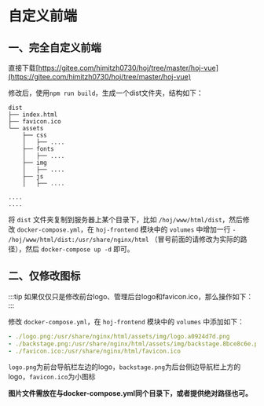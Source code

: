 # 自定义前端


## 一、完全自定义前端

直接下载[https://gitee.com/himitzh0730/hoj/tree/master/hoj-vue](https://gitee.com/himitzh0730/hoj/tree/master/hoj-vue)

修改后，使用`npm run build`，生成一个dist文件夹，结构如下：

```
dist
├── index.html
├── favicon.ico
└── assets
    ├── css
    │   ├── ....
    ├── fonts
    │   ├── ....
    ├── img
    │   ├── ....
    ├── js
    │   ├── ....

....
....
```

将 `dist` 文件夹复制到服务器上某个目录下，比如 `/hoj/www/html/dist`，然后修改 `docker-compose.yml`，在 `hoj-frontend` 模块中的 `volumes` 中增加一行 `- /hoj/www/html/dist:/usr/share/nginx/html` （冒号前面的请修改为实际的路径），然后 `docker-compose up -d` 即可。


## 二、仅修改图标
:::tip
如果仅仅只是修改前台logo、管理后台logo和favicon.ico，那么操作如下：
:::

修改 `docker-compose.yml`，在 `hoj-frontend` 模块中的 `volumes` 中添加如下：

```yaml
- ./logo.png:/usr/share/nginx/html/assets/img/logo.a0924d7d.png
- ./backstage.png:/usr/share/nginx/html/assets/img/backstage.8bce8c6e.png
- ./favicon.ico:/usr/share/nginx/html/favicon.ico
```

`logo.png`为前台导航栏左边的logo，`backstage.png`为后台侧边导航栏上方的logo，`favicon.ico`为小图标

**图片文件需放在与docker-compose.yml同个目录下，或者提供绝对路径也可。**

